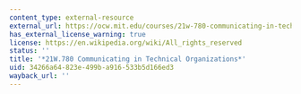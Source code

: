```yaml
---
content_type: external-resource
external_url: https://ocw.mit.edu/courses/21w-780-communicating-in-technical-organizations-fall-2001/
has_external_license_warning: true
license: https://en.wikipedia.org/wiki/All_rights_reserved
status: ''
title: '*21W.780 Communicating in Technical Organizations*'
uid: 34266a64-823e-499b-a916-533b5d166ed3
wayback_url: ''
---
```

